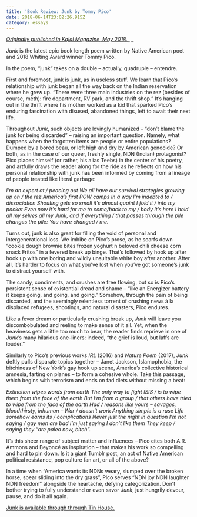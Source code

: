 ```yaml
---
title: 'Book Review: Junk by Tommy Pico'
date: 2018-06-14T23:02:26.915Z
category: essays
---
```

[_Originally published in Kajal Magazine, May 2018._](https://www.kajalmag.com/tommy-picos-junk-native-poetry/)_ _

_Junk_ is the latest epic book length poem written by Native American poet and 2018 Whiting Award winner Tommy Pico.

In the poem, “junk“ takes on a double – actually, quadruple – entendre.

First and foremost, junk is junk, as in useless stuff. We learn that Pico’s relationship with junk began all the way back on the Indian reservation where he grew up. “There were three main industries on the rez (besides of course, meth): fire department, RV park, and the thrift shop.” It’s hanging out in the thrift where his mother worked as a kid that sparked Pico’s enduring fascination with disused, abandoned things, left to await their next life.

Throughout _Junk_, such objects are lovingly humanized – “don’t blame the junk for being discarded” – raising an important question. Namely, what happens when the forgotten items are people or entire populations? Dumped by a bored beau, or left high and dry by American genocide? Or both, as in the case of our queer, freshly single, NDN (Indian) protagonist? Pico places himself (or rather, his alias Teebs) in the center of his poetry, and artfully draws the reader along for the ride as he reflects on how his personal relationship with junk has been informed by coming from a lineage of people treated like literal garbage:

_I’m an expert at / peacing out We all have our survival strategies growing up on / the rez America’s first POW camps In a way I’m indebted to / dissociation Shouting gets so small it’s almost quaint I fold it / into my pocket Even now it’s hard for me to come/back to my / body It’s here I hold all my selves all my Junk, and if everything / that passes through the pile changes the pile: You have changed / me._

Turns out, junk is also great for filling the void of personal and intergenerational loss. We imbibe on Pico’s prose, as he scarfs down “cookie dough brownie bites frozen yoghurt n beloved chili cheese corn snack Fritos” in a fevered break up binge. That’s followed by hook up after hook up with one boring and wildly unsuitable white boy after another. After all, it’s harder to focus on what you’ve lost when you’ve got someone’s junk to distract yourself with.

The candy, condiments, and crushes are free flowing, but so is Pico’s persistent sense of existential dread and shame – “like an Energizer battery it keeps going, and going, and going.” Somehow, through the pain of being discarded, and the seemingly relentless torrent of crushing news à la displaced refugees, shootings, and natural disasters, Pico endures.

Like a fever dream or particularly crushing break up, _Junk_ will leave you discombobulated and reeling to make sense of it all. Yet, when the heaviness gets a little too much to bear, the reader finds reprieve in one of _Junk_’s many hilarious one-liners: indeed, “the grief is loud, but laffs are louder.”

Similarly to Pico’s previous works _IRL_ (2016) and _Nature Poem_ (2017), _Junk_ deftly pulls disparate topics together – Janet Jackson, Islamophobia, the bitchiness of New York’s gay hook up scene, America’s collective historical amnesia, farting on planes – to form a cohesive whole. Take this passage, which begins with terrorism and ends on fad diets without missing a beat:

_Extinction wipes words from earth The only way to fight ISIS / is to wipe them from the face of the earth But I’m from a group / that others have tried to wipe from the face of the earth Had / reasons like yours – savages, bloodthirsty, inhuman – War / doesn’t work Anything simple is a ruse Life somehow earns its / complications Never just the night in question I’m not saying / gay men are bad I’m just saying I don’t like them They keep / saying they “are paleo now, bitch”._

It’s this sheer range of subject matter and influences – Pico cites both A.R. Ammons and Beyoncé as inspiration – that makes his work so compelling and hard to pin down. Is it a giant Tumblr post, an act of Native American political resistance, pop culture fan art, or all of the above?

In a time when “America wants its NDNs weary, slumped over the broken horse, spear sliding into the dry grass”, Pico serves “NDN joy NDN laughter NDN freedom” alongside the heartache, defying categorization. Don’t bother trying to fully understand or even savor _Junk_, just hungrily devour, pause, and do it all again.

[Junk is available through through Tin House.](http://tinhouse.com/product/junk/)
